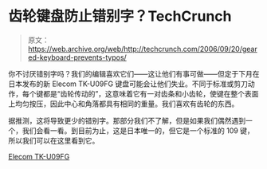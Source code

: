 # 齿轮键盘防止错别字？TechCrunch

> 原文：<https://web.archive.org/web/http://techcrunch.com/2006/09/20/geared-keyboard-prevents-typos/>

你不讨厌错别字吗？我们的编辑喜欢它们——这让他们有事可做——但定于下月在日本发布的新 Elecom TK-U09FG 键盘可能会让他们失业。不同于标准或剪刀动作，每个键都是“齿轮传动的”，这意味着它有一对齿条和小齿轮，使键在整个表面上均匀按压，因此中心和角落都具有相同的重量。我们喜欢有齿轮的东西。

据推测，这将导致更少的错别字。那部分我们不了解，但是如果我们偶然遇到一个，我们会看一看。到目前为止，这是日本唯一的，但它是一个标准的 109 键，所以我们可以在这里看到它。

[Elecom TK-U09FG](https://web.archive.org/web/20151015012144/http://www.techjapan.com/Article1352.html)